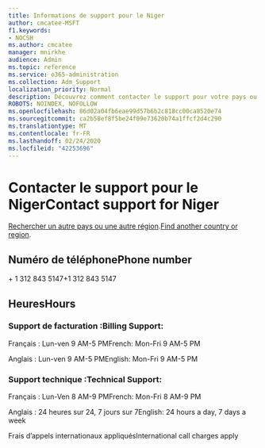 ```yaml
---
title: Informations de support pour le Niger
author: cmcatee-MSFT
f1.keywords:
- NOCSH
ms.author: cmcatee
manager: mnirkhe
audience: Admin
ms.topic: reference
ms.service: o365-administration
ms.collection: Adm_Support
localization_priority: Normal
description: Découvrez comment contacter le support pour votre pays ou région.
ROBOTS: NOINDEX, NOFOLLOW
ms.openlocfilehash: 86d02a04fb6eae99d57b6b2c818cc00ca8520e74
ms.sourcegitcommit: ca2b58ef8f5be24f09e73620b74a1ffcf2d4c290
ms.translationtype: MT
ms.contentlocale: fr-FR
ms.lasthandoff: 02/24/2020
ms.locfileid: "42253696"
---
```

# <a name="contact-support-for-niger"></a><span data-ttu-id="96dbc-103">Contacter le support pour le Niger</span><span class="sxs-lookup"><span data-stu-id="96dbc-103">Contact support for Niger</span></span>

<span data-ttu-id="96dbc-104">[Rechercher un autre pays ou une autre région](../contact-support-for-business-products.md).</span><span class="sxs-lookup"><span data-stu-id="96dbc-104">[Find another country or region](../contact-support-for-business-products.md).</span></span>

## <a name="phone-number"></a><span data-ttu-id="96dbc-105">Numéro de téléphone</span><span class="sxs-lookup"><span data-stu-id="96dbc-105">Phone number</span></span>
<span data-ttu-id="96dbc-106">+ 1 312 843 5147</span><span class="sxs-lookup"><span data-stu-id="96dbc-106">+1 312 843 5147</span></span>

## <a name="hours"></a><span data-ttu-id="96dbc-107">Heures</span><span class="sxs-lookup"><span data-stu-id="96dbc-107">Hours</span></span>
### <a name="billing-support"></a><span data-ttu-id="96dbc-108">Support de facturation :</span><span class="sxs-lookup"><span data-stu-id="96dbc-108">Billing Support:</span></span>

<span data-ttu-id="96dbc-109">Français : Lun-ven 9 AM-5 PM</span><span class="sxs-lookup"><span data-stu-id="96dbc-109">French: Mon-Fri 9 AM-5 PM</span></span>

<span data-ttu-id="96dbc-110">Anglais : Lun-ven 9 AM-5 PM</span><span class="sxs-lookup"><span data-stu-id="96dbc-110">English: Mon-Fri 9 AM-5 PM</span></span>

### <a name="technical-support"></a><span data-ttu-id="96dbc-111">Support technique :</span><span class="sxs-lookup"><span data-stu-id="96dbc-111">Technical Support:</span></span>

<span data-ttu-id="96dbc-112">Français : Lun-Ven 8 AM-9 PM</span><span class="sxs-lookup"><span data-stu-id="96dbc-112">French: Mon-Fri 8 AM-9 PM</span></span>

<span data-ttu-id="96dbc-113">Anglais : 24 heures sur 24, 7 jours sur 7</span><span class="sxs-lookup"><span data-stu-id="96dbc-113">English: 24 hours a day, 7 days a week</span></span>

<span data-ttu-id="96dbc-114">Frais d’appels internationaux appliqués</span><span class="sxs-lookup"><span data-stu-id="96dbc-114">International call charges apply</span></span>